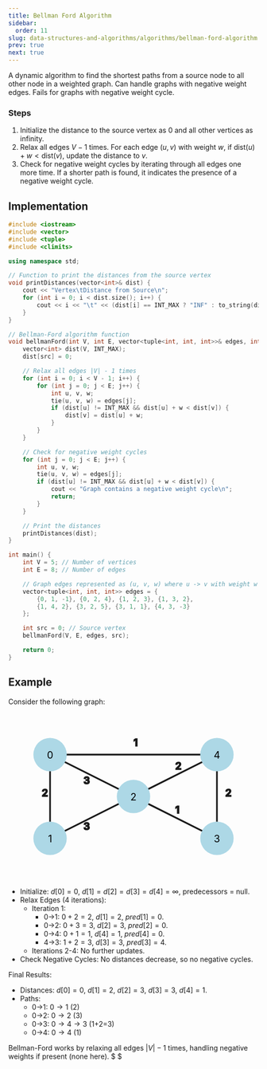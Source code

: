 ```yaml
---
title: Bellman Ford Algorithm
sidebar:
  order: 11
slug: data-structures-and-algorithms/algorithms/bellman-ford-algorithm
prev: true
next: true
---
```


A dynamic algorithm to find the shortest paths from a source node to all other node in a weighted graph. Can handle graphs with negative weight edges. Fails for graphs with negative weight cycle.

### Steps

1. Initialize the distance to the source vertex as 0 and all other vertices as infinity.
2. Relax all edges $V - 1$ times. For each edge $(u, v)$ with weight $w$, if $\text{dist}(u) + w < \text{dist}(v)$, update the distance to $v$.
3. Check for negative weight cycles by iterating through all edges one more time. If a shorter path is found, it indicates the presence of a negative weight cycle.

## Implementation

```cpp
#include <iostream>
#include <vector>
#include <tuple>
#include <climits>

using namespace std;

// Function to print the distances from the source vertex
void printDistances(vector<int>& dist) {
    cout << "Vertex\tDistance from Source\n";
    for (int i = 0; i < dist.size(); i++) {
        cout << i << "\t" << (dist[i] == INT_MAX ? "INF" : to_string(dist[i])) << "\n";
    }
}

// Bellman-Ford algorithm function
void bellmanFord(int V, int E, vector<tuple<int, int, int>>& edges, int src) {
    vector<int> dist(V, INT_MAX);
    dist[src] = 0;

    // Relax all edges |V| - 1 times
    for (int i = 0; i < V - 1; i++) {
        for (int j = 0; j < E; j++) {
            int u, v, w;
            tie(u, v, w) = edges[j];
            if (dist[u] != INT_MAX && dist[u] + w < dist[v]) {
                dist[v] = dist[u] + w;
            }
        }
    }

    // Check for negative weight cycles
    for (int j = 0; j < E; j++) {
        int u, v, w;
        tie(u, v, w) = edges[j];
        if (dist[u] != INT_MAX && dist[u] + w < dist[v]) {
            cout << "Graph contains a negative weight cycle\n";
            return;
        }
    }

    // Print the distances
    printDistances(dist);
}

int main() {
    int V = 5; // Number of vertices
    int E = 8; // Number of edges

    // Graph edges represented as (u, v, w) where u -> v with weight w
    vector<tuple<int, int, int>> edges = {
        {0, 1, -1}, {0, 2, 4}, {1, 2, 3}, {1, 3, 2},
        {1, 4, 2}, {3, 2, 5}, {3, 1, 1}, {4, 3, -3}
    };

    int src = 0; // Source vertex
    bellmanFord(V, E, edges, src);

    return 0;
}
```

## Example

Consider the following graph:

<svg xmlns="http://www.w3.org/2000/svg" viewBox="0 0 300 200" class="w-[600px] w-[400px] mx-auto">
    <style>
      .graph-edges {
        fill: currentColor;
        stroke: currentColor;
        font-size: 12px;
        font-weight: bold;
      }
      .graph-edge-line {
        stroke-width: 2;
      }
      .graph-nodes {
        fill: lightblue;
        stroke: none;
      }
      .graph-node-text {
        font-size: 12px;
        text-anchor: middle;
        fill: black;
      }
    </style>
  <!-- Edges -->
  <g class="graph-edges">
    <line x1="50" y1="50" x2="50" y2="150" class="graph-edge-line" />
    <text x="40" y="100">2</text>
    <line x1="50" y1="50" x2="150" y2="100" class="graph-edge-line" />
    <text x="90" y="85">3</text>
    <line x1="50" y1="50" x2="250" y2="50" class="graph-edge-line" />
    <text x="150" y="40">1</text>
    <line x1="50" y1="150" x2="150" y2="100" class="graph-edge-line" />
    <text x="90" y="140">3</text>
    <line x1="150" y1="100" x2="250" y2="150" class="graph-edge-line" />
    <text x="200" y="120">1</text>
    <line x1="250" y1="50" x2="250" y2="150" class="graph-edge-line" />
    <text x="260" y="100">2</text>
    <line x1="150" y1="100" x2="250" y2="50" class="graph-edge-line" />
    <text x="200" y="68">2</text>
  </g>

  <!-- Nodes -->
  <g class="graph-nodes">
    <circle cx="50" cy="50" r="20" />
    <text x="50" y="55" class="graph-node-text">0</text>
    <circle cx="50" cy="150" r="20" />
    <text x="50" y="155" class="graph-node-text">1</text>
    <circle cx="150" cy="100" r="20" />
    <text x="150" y="105" class="graph-node-text">2</text>
    <circle cx="250" cy="150" r="20" />
    <text x="250" y="155" class="graph-node-text">3</text>
    <circle cx="250" cy="50" r="20" />
    <text x="250" y="55" class="graph-node-text">4</text>
  </g>
</svg>



- Initialize: $d[0] = 0$, $d[1] = d[2] = d[3] = d[4] = \infty$, predecessors = null.
- Relax Edges (4 iterations):
   - Iteration 1: 
     - 0→1: $0+2=2$, $d[1]=2$, $pred[1]=0$.
     - 0→2: $0+3=3$, $d[2]=3$, $pred[2]=0$.
     - 0→4: $0+1=1$, $d[4]=1$, $pred[4]=0$.
     - 4→3: $1+2=3$, $d[3]=3$, $pred[3]=4$.
   - Iterations 2-4: No further updates.
- Check Negative Cycles: No distances decrease, so no negative cycles.

Final Results:
- Distances: $d[0]=0$, $d[1]=2$, $d[2]=3$, $d[3]=3$, $d[4]=1$.
- Paths:
  - 0→1: $0\to1$ (2)
  - 0→2: $0\to2$ (3)
  - 0→3: $0\to4\to3$ (1+2=3)
  - 0→4: $0\to4$ (1)

Bellman-Ford works by relaxing all edges $|V|-1$ times, handling negative weights if present (none here). $ $
